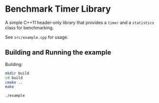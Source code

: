 # Benchmark Timer Library

A simple C++11 header-only library that provides a `timer` and a `statistics` class for benchmarking.

See `src/example.cpp` for usage.

## Building and Running the example

Building:

```bash
mkdir build
cd build
cmake ..
make
```

```bash
./example
```

